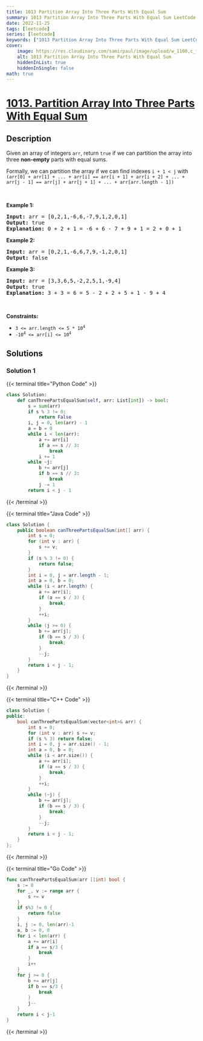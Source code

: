 ```yaml
---
title: 1013 Partition Array Into Three Parts With Equal Sum
summary: 1013 Partition Array Into Three Parts With Equal Sum LeetCode Solution Explained
date: 2022-11-25
tags: [leetcode]
series: [leetcode]
keywords: ["1013 Partition Array Into Three Parts With Equal Sum LeetCode Solution Explained in all languages", "1013 Partition Array Into Three Parts With Equal Sum", "LeetCode", "leetcode solution in Python3 C++ Java Go PHP Ruby Swift TypeScript Rust C# JavaScript C", "GeeksforGeeks", "InterviewBit", "Coding Ninjas", "HackerRank", "HackerEarth", "CodeChef", "TopCoder", "AlgoExpert", "freeCodeCamp", "Codeforces", "GitHub", "AtCoder", "Samir Paul"]
cover:
    image: https://res.cloudinary.com/samirpaul/image/upload/w_1100,c_fit,co_rgb:FFFFFF,l_text:Arial_75_bold:1013 Partition Array Into Three Parts With Equal Sum - Solution Explained/problem-solving.webp
    alt: 1013 Partition Array Into Three Parts With Equal Sum
    hiddenInList: true
    hiddenInSingle: false
math: true
---
```



# [1013. Partition Array Into Three Parts With Equal Sum](https://leetcode.com/problems/partition-array-into-three-parts-with-equal-sum)


## Description

<p>Given an array of integers <code>arr</code>, return <code>true</code> if we can partition the array into three <strong>non-empty</strong> parts with equal sums.</p>

<p>Formally, we can partition the array if we can find indexes <code>i + 1 &lt; j</code> with <code>(arr[0] + arr[1] + ... + arr[i] == arr[i + 1] + arr[i + 2] + ... + arr[j - 1] == arr[j] + arr[j + 1] + ... + arr[arr.length - 1])</code></p>

<p>&nbsp;</p>
<p><strong class="example">Example 1:</strong></p>

<pre>
<strong>Input:</strong> arr = [0,2,1,-6,6,-7,9,1,2,0,1]
<strong>Output:</strong> true
<strong>Explanation: </strong>0 + 2 + 1 = -6 + 6 - 7 + 9 + 1 = 2 + 0 + 1
</pre>

<p><strong class="example">Example 2:</strong></p>

<pre>
<strong>Input:</strong> arr = [0,2,1,-6,6,7,9,-1,2,0,1]
<strong>Output:</strong> false
</pre>

<p><strong class="example">Example 3:</strong></p>

<pre>
<strong>Input:</strong> arr = [3,3,6,5,-2,2,5,1,-9,4]
<strong>Output:</strong> true
<strong>Explanation: </strong>3 + 3 = 6 = 5 - 2 + 2 + 5 + 1 - 9 + 4
</pre>

<p>&nbsp;</p>
<p><strong>Constraints:</strong></p>

<ul>
	<li><code>3 &lt;= arr.length &lt;= 5 * 10<sup>4</sup></code></li>
	<li><code>-10<sup>4</sup> &lt;= arr[i] &lt;= 10<sup>4</sup></code></li>
</ul>

## Solutions

### Solution 1

<!-- tabs:start -->

{{< terminal title="Python Code" >}}
```python
class Solution:
    def canThreePartsEqualSum(self, arr: List[int]) -> bool:
        s = sum(arr)
        if s % 3 != 0:
            return False
        i, j = 0, len(arr) - 1
        a = b = 0
        while i < len(arr):
            a += arr[i]
            if a == s // 3:
                break
            i += 1
        while ~j:
            b += arr[j]
            if b == s // 3:
                break
            j -= 1
        return i < j - 1
```
{{< /terminal >}}

{{< terminal title="Java Code" >}}
```java
class Solution {
    public boolean canThreePartsEqualSum(int[] arr) {
        int s = 0;
        for (int v : arr) {
            s += v;
        }
        if (s % 3 != 0) {
            return false;
        }
        int i = 0, j = arr.length - 1;
        int a = 0, b = 0;
        while (i < arr.length) {
            a += arr[i];
            if (a == s / 3) {
                break;
            }
            ++i;
        }
        while (j >= 0) {
            b += arr[j];
            if (b == s / 3) {
                break;
            }
            --j;
        }
        return i < j - 1;
    }
}
```
{{< /terminal >}}

{{< terminal title="C++ Code" >}}
```cpp
class Solution {
public:
    bool canThreePartsEqualSum(vector<int>& arr) {
        int s = 0;
        for (int v : arr) s += v;
        if (s % 3) return false;
        int i = 0, j = arr.size() - 1;
        int a = 0, b = 0;
        while (i < arr.size()) {
            a += arr[i];
            if (a == s / 3) {
                break;
            }
            ++i;
        }
        while (~j) {
            b += arr[j];
            if (b == s / 3) {
                break;
            }
            --j;
        }
        return i < j - 1;
    }
};
```
{{< /terminal >}}

{{< terminal title="Go Code" >}}
```go
func canThreePartsEqualSum(arr []int) bool {
	s := 0
	for _, v := range arr {
		s += v
	}
	if s%3 != 0 {
		return false
	}
	i, j := 0, len(arr)-1
	a, b := 0, 0
	for i < len(arr) {
		a += arr[i]
		if a == s/3 {
			break
		}
		i++
	}
	for j >= 0 {
		b += arr[j]
		if b == s/3 {
			break
		}
		j--
	}
	return i < j-1
}
```
{{< /terminal >}}

<!-- tabs:end -->

<!-- end -->
